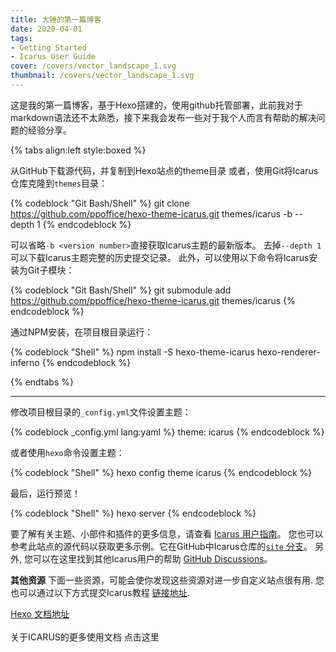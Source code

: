 ```yaml
---
title: 大锤的第一篇博客
date: 2020-04-01
tags:
- Getting Started
- Icarus User Guide
cover: /covers/vector_landscape_1.svg
thumbnail: /covers/vector_landscape_1.svg
---
```

这是我的第一篇博客，基于Hexo搭建的，使用github托管部署，此前我对于markdown语法还不太熟悉，接下来我会发布一些对于我个人而言有帮助的解决问题的经验分享。
<!-- more -->
{% tabs align:left style:boxed %}
<!-- tab id:install-source 'icon:fas fa-file-code' 'title:通过源码安装' -->
从GitHub下载源代码，并复制到Hexo站点的theme目录
或者，使用Git将Icarus仓库克隆到`themes`目录：

{% codeblock "Git Bash/Shell" %}
git clone https://github.com/ppoffice/hexo-theme-icarus.git themes/icarus -b <version number> --depth 1
{% endcodeblock %}

可以省略`-b <version number>`直接获取Icarus主题的最新版本。
去掉`--depth 1`可以下载Icarus主题完整的历史提交记录。
此外，可以使用以下命令将Icarus安装为Git子模块：

{% codeblock "Git Bash/Shell" %}
git submodule add https://github.com/ppoffice/hexo-theme-icarus.git themes/icarus
{% endcodeblock %}
<!-- endtab -->

<!-- tab active id:install-npm 'icon:fas fa-cubes' 'title:使用NPM安装' -->
通过NPM安装，在项目根目录运行：

{% codeblock "Shell" %}
npm install -S hexo-theme-icarus hexo-renderer-inferno
{% endcodeblock %}
<!-- endtab -->
{% endtabs %}

<hr>

修改项目根目录的`_config.yml`文件设置主题：

{% codeblock _config.yml lang:yaml %}
theme: icarus
{% endcodeblock %}

或者使用`hexo`命令设置主题：

{% codeblock "Shell" %}
hexo config theme icarus
{% endcodeblock %}

最后，运行预览！

{% codeblock "Shell" %}
hexo server
{% endcodeblock %}

要了解有关主题、小部件和插件的更多信息，请查看 [Icarus 用户指南](/hexo-theme-icarus/tags/Icarus-User-Guide/)。
您也可以参考此站点的源代码以获取更多示例。它在GitHub中Icarus仓库的[`site` 分支](https://github.com/ppoffice/hexo-theme-icarus/tree/site)。
另外, 您可以在这里找到其他Icarus用户的帮助 [GitHub Discussions](https://github.com/ppoffice/hexo-theme-icarus/discussions)。

**其他资源**
下面一些资源，可能会使你发现这些资源对进一步自定义站点很有用.
您也可以通过以下方式提交Icarus教程 [链接地址](https://github.com/ppoffice/hexo-theme-icarus/edit/site/source/_posts/en/Getting-Started.md).

<div class="menu-list is-size-6">
<a href="https://hexo.io/docs/index.html"><i class="fas fa-bookmark mr-2"></i> Hexo 文档地址</a>
</div>
<br>
<article class="message message-immersive is-warning">
<div class="message-body">
<i class="fas fa-question-circle mr-2"></i>关于ICARUS的更多使用文档 
点击这里 <a href="https://github.com/ppoffice/hexo-theme-icarus/blob/site/source/_posts/zh-CN/Getting-Started.md"></a> 
</div>
</article>